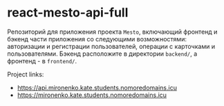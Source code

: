 # react-mesto-api-full
Репозиторий для приложения проекта `Mesto`, включающий фронтенд и бэкенд части приложения со следующими возможностями: авторизации и регистрации пользователей, операции с карточками и пользователями. Бэкенд расположите в директории `backend/`, а фронтенд - в `frontend/`. 

 Project links: 
 * https://api.mironenko.kate.students.nomoredomains.icu
 * https://mironenko.kate.students.nomoredomains.icu

